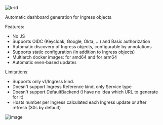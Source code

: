 ![k-id](https://user-images.githubusercontent.com/6597086/145367873-ae85fba7-d3aa-47ba-8100-1ce6518aa463.png)

Automatic dashboard generation for Ingress objects.

Features:

* No JS
* Supports OIDC (Keycloak, Google, Okta, ...) and Basic authorization
* Automatic discovery of Ingress objects, configurable by annotations
* Supports static configuration (in addition to Ingress objects)
* Multiarch docker images: for amd64 and for arm64
* Automatic even-based updates

Limitations:

* Supports only v1/Ingress kind.
* Doesn't support Ingress Reference kind, only Service type
* Doesn't support DefaultBackend (I have no idea which URL to generate for it)
* Hosts number per Ingress calculated each Ingress update or after refresh (30s by default)

![image](https://user-images.githubusercontent.com/6597086/146317711-575b7be9-7fa9-47a4-90ee-5328393f4adc.png)
